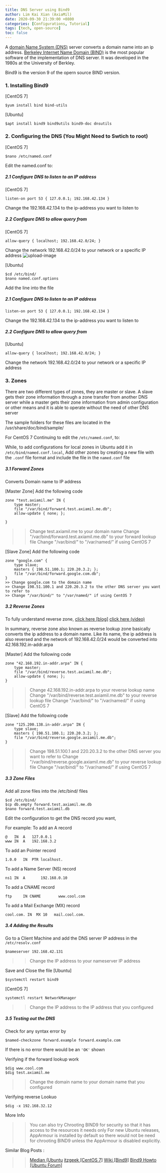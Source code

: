```yaml
---
title: DNS Server using Bind9
author: Lim Kai Xian (AxiaMil)
date: 2020-09-30 21:39:00 +0800
categories: [Configurations, Tutorial]
tags: [tech, open-source]
toc: false
---
```


A [domain Name System (DNS)](https://en.wikipedia.org/wiki/Domain_Name_System) server converts a domain name into an ip address. 
[Berkeley Internet Name Domain (BIND)](https://en.wikipedia.org/wiki/BIND) is the most popular software of the implementation of DNS
server. It was developed in the 1980s at the University of Berkley. 

Bind9 is the version 9 of the opern source BIND version.

### 1. Installing Bind9 
[CentOS 7]
```
$yum install bind bind-utils
```

[Ubuntu]
```
$apt install bind9 bind9utils bind9-doc dnsutils
```

### 2. Configuring the DNS (You Might Need to Swtich to root)
[CentOS 7]
```
$nano /etc/named.conf
```

Edit the named.conf to:
##### 2.1 Configure DNS to listen to an IP address
[CentOS 7]
```
listen-on port 53 { 127.0.0.1; 192.168.42.134 }
```
Change the 192.168.42.134 to the ip-address you want to listen to

##### 2.2 Configure DNS to allow query from
[CentOS 7]
```
allow-query { localhost; 192.168.42.0/24; }
```
Change the network 192.168.42.0/24 to your network or a specific IP address 
![upload-image](/assets/img/sample/free-radius/named-conf-configuration.png)

[Ubuntu]
```
$cd /etc/bind/
$nano named.conf.options
```
Add the line into the file
##### 2.1 Configure DNS to listen to an IP address
```
listen-on port 53 { 127.0.0.1; 192.168.42.134 }
```
Change the 192.168.42.134 to the ip-address you want to listen to

##### 2.2 Configure DNS to allow query from
[Ubuntu]
```
allow-query { localhost; 192.168.42.0/24; }
```
Change the network 192.168.42.0/24 to your network or a specific IP address 

### 3. Zones
There are two different types of zones, they are master or slave. A slave gets their zone information through a zone transfer from another DNS server
while a master gets their zone information from admin configuration or other means and it is able to operate without the need of other DNS server

The sample folders for these files are located in the /usr/share/doc/bind/sample/

For CentOS 7 Continuing to edit the `/etc/named.conf`, to:

While, to add configurations for local zones in Ubuntu add it in `/etc/bind/named.conf.local`,
Add other zones by creating a new file with the `.conf` file format and include the file in the `named.conf` file

##### 3.1 Forward Zones
Converts Domain name to IP address

[Master Zone]
Add the following code 
```
zone "test.axiamil.me" IN {
	type master;
	file "/var/bind/forward.test.axiamil.me.db";
	allow-update { none; };

}
```
>> Change test.axiamil.me to your domain name
>> Change "/var/bind/forward.test.axiamil.me.db" to your forward lookup file
>> Change "/var/bind/" to "/var/named/" if using CentOS 7

[Slave Zone]
Add the following code
```
zone "google.com" {
	type slave;
	masters { 198.51.100.1; 220.20.3.2; };
	file "/var/bind/forward.google.com.db";
}
>> Change google.com to the domain name
>> Change 198.51.100.1 and 220.20.3.2 to the other DNS server you want to refer to
>> Change "/var/bind/" to "/var/named/" if using CentOS 7

```
##### 3.2 Reverse Zones
To fully understand reverse zone, 
[click here [blog]](https://www.sciencedirect.com/topics/computer-science/reverse-lookup-zone)
[click here (video)](https://www.youtube.com/watch?v=7KN-_IWs7hk)

In summary, reverse zone also known as reverse lookup zone basically converts the ip address to a domain name.
Like its name, the ip address is also reversed and the network of 192.168.42.0/24 would be converted into 42.168.192.in-addr.arpa

[Master]
Add the following code
```
zone "42.168.192.in-addr.arpa" IN {
	type master;
	file "/var/bind/reverse.test.axiamil.me.db";
	allow-update { none; };
}
```
>> Change 42.168.192.in-addr.arpa to your reverse lookup name
>> Change "/var/bind/reverse.test.axiamil.me.db" to your reverse lookup file
>> Change "/var/bind/" to "/var/named/" if using CentOS 7

[Slave]
Add the following code 
```
zone "125.200.138.in-addr.arpa" IN {
	type slave;
	masters { 198.51.100.1; 220.20.3.2; };
	file "/var/bind/reverse.google.axiamil.me.db";
}
```
>> Change 198.51.100.1 and 220.20.3.2 to the other DNS server you want to refer to
>> Change "/var/bind/reverse.google.axiamil.me.db" to your reverse lookup file
>> Change "/var/bind/" to "/var/named/" if using CentOS 7

##### 3.3 Zone Files
Add all zone files into the /etc/bind/ files
```
$cd /etc/bind/
$cp db.empty forward.test.axiamil.me.db
$nano forward.test.axiamil.db
```

Edit the configuration to get the DNS record you want, 

For example:
To add an A record 
```
@	IN	A	127.0.0.1
www IN  A   192.168.3.2
```

To add an Pointer record 
```
1.0.0	IN	PTR	localhost.
```

To add a Name Server (NS) record
```
ns1 IN  A       192.168.0.10
```

To add a CNAME record
```
ftp     IN CNAME        www.cool.com
```

To add a Mail Exchange (MX) record 
```
cool.com. IN  MX 10   mail.cool.com.
```

##### 3.4 Adding the Results
Go to a Client Machine and add the DNS server IP address in the `/etc/resolv.conf`
```
$nameserver 192.168.42.131
```

>> Change the IP address to your nameserver IP address

Save and Close the file 
[Ubuntu]
```
$systemctl restart bind9
```

[CentOS 7]
```
systemctl restart NetworkManager
```


>> Change the IP address to the IP address that you configured
##### 3.5 Testing out the DNS
Check for any syntax error by
```
$named-checkzone forward.example forward.example.com
```

If there is no error there would be an `'OK'` shown

Verifying if the forward lookup work
```
$dig www.cool.com
$dig test.axiamil.me
```
>> Change the domain name to your domain name that you configured

Verifying reverse Lookuo
```
$dig -x 192.168.32.12
```


More Info 
>> You can also try Chrooting BIND9 for security so that it has access to the resources it needs only
>> For new Ubuntu releases, AppArmour is installed by default so there would not be need for chrooting BIND9 unless the AppArmour is disabled explicitly.

Similar Blog Posts : 
>> [Median (Ubuntu](https://medium.com/@Alibaba_Cloud/how-to-setup-dns-server-using-bind9-on-ubuntu-16-04-cf3ce7f570ec)
>> [itzgeek [CentOS 7]](https://www.itzgeek.com/how-tos/linux/centos-how-tos/configure-dns-bind-server-on-centos-7-rhel-7.html)
>> [Wiki [Bind9]](https://wiki.debian.org/Bind9)
>> [Bind9 Howto [Ubuntu Forum]](https://help.ubuntu.com/community/BIND9ServerHowto)